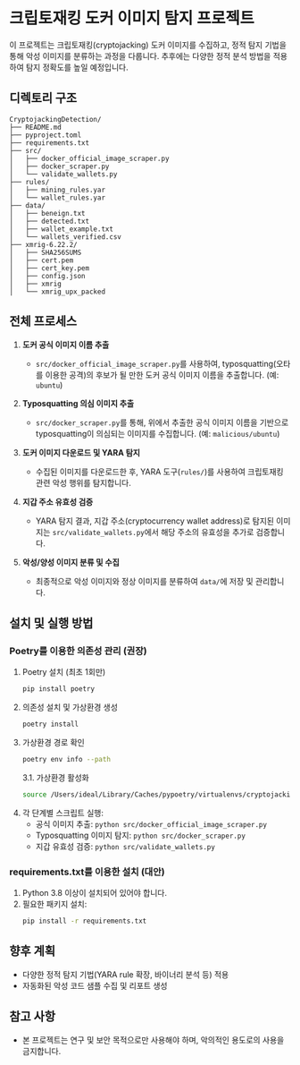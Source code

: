 # 크립토재킹 도커 이미지 탐지 프로젝트

이 프로젝트는 크립토재킹(cryptojacking) 도커 이미지를 수집하고, 정적 탐지 기법을 통해 악성 이미지를 분류하는 과정을 다룹니다. 추후에는 다양한 정적 분석 방법을 적용하여 탐지 정확도를 높일 예정입니다.

## 디렉토리 구조

```
CryptojackingDetection/
├── README.md
├── pyproject.toml
├── requirements.txt
├── src/
│   ├── docker_official_image_scraper.py
│   ├── docker_scraper.py
│   └── validate_wallets.py
├── rules/
│   ├── mining_rules.yar
│   └── wallet_rules.yar
├── data/
│   ├── beneign.txt
│   ├── detected.txt
│   ├── wallet_example.txt
│   └── wallets_verified.csv
├── xmrig-6.22.2/
│   ├── SHA256SUMS
│   ├── cert.pem
│   ├── cert_key.pem
│   ├── config.json
│   ├── xmrig
│   └── xmrig_upx_packed
```

## 전체 프로세스

1. **도커 공식 이미지 이름 추출**

   - `src/docker_official_image_scraper.py`를 사용하여, typosquatting(오타를 이용한 공격)의 후보가 될 만한 도커 공식 이미지 이름을 추출합니다. (예: `ubuntu`)

2. **Typosquatting 의심 이미지 추출**

   - `src/docker_scraper.py`를 통해, 위에서 추출한 공식 이미지 이름을 기반으로 typosquatting이 의심되는 이미지를 수집합니다. (예: `malicious/ubuntu`)

3. **도커 이미지 다운로드 및 YARA 탐지**

   - 수집된 이미지를 다운로드한 후, YARA 도구(`rules/`)를 사용하여 크립토재킹 관련 악성 행위를 탐지합니다.

4. **지갑 주소 유효성 검증**

   - YARA 탐지 결과, 지갑 주소(cryptocurrency wallet address)로 탐지된 이미지는 `src/validate_wallets.py`에서 해당 주소의 유효성을 추가로 검증합니다.

5. **악성/양성 이미지 분류 및 수집**
   - 최종적으로 악성 이미지와 정상 이미지를 분류하여 `data/`에 저장 및 관리합니다.

## 설치 및 실행 방법

### Poetry를 이용한 의존성 관리 (권장)

1. Poetry 설치 (최초 1회만)
   ```bash
   pip install poetry
   ```
2. 의존성 설치 및 가상환경 생성
   ```bash
   poetry install
   ```
3. 가상환경 경로 확인
   ```bash
   poetry env info --path
   ```
   3.1. 가상환경 활성화
   ```bash
   source /Users/ideal/Library/Caches/pypoetry/virtualenvs/cryptojacking-detection-gFpZeC9O-py3.12/bin/activate
   ```
4. 각 단계별 스크립트 실행:
   - 공식 이미지 추출: `python src/docker_official_image_scraper.py`
   - Typosquatting 이미지 탐지: `python src/docker_scraper.py`
   - 지갑 유효성 검증: `python src/validate_wallets.py`

### requirements.txt를 이용한 설치 (대안)

1. Python 3.8 이상이 설치되어 있어야 합니다.
2. 필요한 패키지 설치:
   ```bash
   pip install -r requirements.txt
   ```

## 향후 계획

- 다양한 정적 탐지 기법(YARA rule 확장, 바이너리 분석 등) 적용
- 자동화된 악성 코드 샘플 수집 및 리포트 생성

## 참고 사항

- 본 프로젝트는 연구 및 보안 목적으로만 사용해야 하며, 악의적인 용도로의 사용을 금지합니다.
